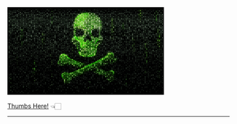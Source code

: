 <img height="200" src="icegif-179.gif" />

<a
href="https://drive.google.com/drive/folders/1BGYXmlAubt3ZegLp9qX0YYqoEPHo-7UX?usp=drive_link">Thumbs Here!</a> 👈🏻

---
